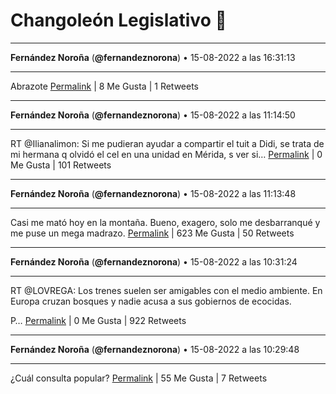# Changoleón Legislativo 🙈
*****
**Fernández Noroña** (**@fernandeznorona**) • 15-08-2022 a las 16:31:13
*****
Abrazote
[Permalink](https://twitter.com/fernandeznorona/status/1559336945649598464) | 8 Me Gusta | 1 Retweets
*****
**Fernández Noroña** (**@fernandeznorona**) • 15-08-2022 a las 11:14:50
*****
RT @Ilianalimon: Si me pudieran ayudar a compartir el tuit a Didi, se trata de mi hermana q olvidó el cel en una unidad en Mérida, s ver si…
[Permalink](https://twitter.com/fernandeznorona/status/1559257325478764545) | 0 Me Gusta | 101 Retweets
*****
**Fernández Noroña** (**@fernandeznorona**) • 15-08-2022 a las 11:13:48
*****
Casi me mató hoy en la montaña. Bueno, exagero, solo me desbarranqué y me puse un mega madrazo.
[Permalink](https://twitter.com/fernandeznorona/status/1559257065121632256) | 623 Me Gusta | 50 Retweets
*****
**Fernández Noroña** (**@fernandeznorona**) • 15-08-2022 a las 10:31:24
*****
RT @LOVREGA: Los trenes suelen ser amigables con el medio ambiente. En Europa cruzan bosques y nadie acusa a sus gobiernos de ecocidas. 


P…
[Permalink](https://twitter.com/fernandeznorona/status/1559246392396226561) | 0 Me Gusta | 922 Retweets
*****
**Fernández Noroña** (**@fernandeznorona**) • 15-08-2022 a las 10:29:48
*****
¿Cuál consulta popular?
[Permalink](https://twitter.com/fernandeznorona/status/1559245993287327746) | 55 Me Gusta | 7 Retweets